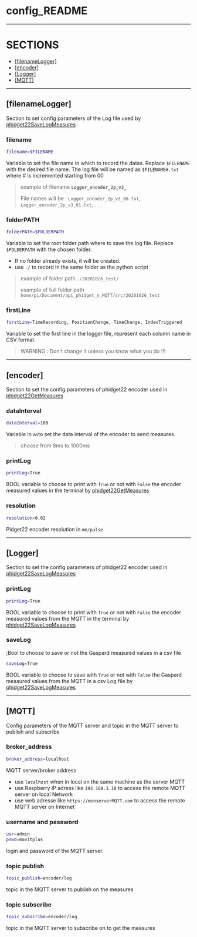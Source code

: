 # config_README

____
# SECTIONS
- [[filenameLogger]](#filenameLogger)
- [[encoder]](#encoder)
- [[Logger]](#Logger)
- [[MQTT]](#MQTT)

____
## [filenameLogger]
Section to set config parameters of the Log file used by [phidget22SaveLogMeasures](phidget22SaveLogMeasures.py)

### filename
```bash
filename=$FILENAME
```
Variable to set the file name in which to record the datas. Replace `$FILENAME` with the desired file name. The log file will be named as `$FILENAME#.txt` where # is incremented starting from 00
>example of filename **`Logger_encoder_2p_v3_`**
>
>File names will be : `Logger_encoder_2p_v3_00.txt`, `Logger_encoder_2p_v3_01.txt`, `...`
>

### folderPATH
```bash
folderPATH=$FOLDERPATH
```
Variable to set the root folder path where to save the log file.
Replace `$FOLDERPATH` with the chosen folder.
- If no folder already exists, it will be created.
- use `./` to record in the same folder as the python script
>example of folder path `./20201026_test/`
>
>example of full folder path `home/pi/Document/api_phidget_n_MQTT/src/20201026_test`

### firstLine
```bash
firstLine=TimeRecording, PositionChange, TimeChange, IndexTriggered
```
Variable to set the first line in the logger file, represent each column name in CSV format.
>WARNING : Don't change it unless you know what you do !!!

____
## [encoder]
Section to set the config parameters of phidget22 encoder used in [phidget22GetMeasures](phidget22GetMeasures.py)
### dataInterval
```bash
dataInterval=100
```
Variable in `ms`to set the data interval of the encoder to send measures.
> choose from 8ms to 1000ms

### printLog
```bash
printLog=True
```
BOOL variable to choose to print with `True` or not with `False` the encoder measured values in the terminal by [phidget22GetMeasures](phidget22GetMeasures.py)

### resolution
```bash
resolution=0.02
```
Pidget22 encoder resolution in `mm/pulse`

____
## [Logger]
Section to set the config parameters of phidget22 encoder used in [phidget22SaveLogMeasures](phidget22SaveLogMeasures.py)

### printLog
```bash
printLog=True
```
BOOL variable to choose to print with `True` or not with `False` the encoder measured values from the MQTT in the terminal by [phidget22SaveLogMeasures](phidget22SaveLogMeasures.py)

### saveLog
;Bool to choose to save or not the Gaspard measured values in a csv file
```bash
saveLog=True
```
BOOL variable to choose to save with `True` or not with `False` the Gaspard measured values from the MQTT in a csv Log file by [phidget22SaveLogMeasures](phidget22SaveLogMeasures.py)

____
## [MQTT]
Config parameters of the MQTT server and topic in the MQTT server to publish and subscribe

### broker_address
```bash
broker_address=localhost
```
MQTT server/broker address
- use `localhost` when in local on the same machine as the server MQTT
- use Raspberry IP adress like `192.168.1.10` to access the remote MQTT server on local Network
- use web adresse like `https://monserverMQTT.com` to access the remote MQTT server on Internet


### username and password
```bash
usr=admin
pswd=movitplus
```
login and password of the MQTT server.


### topic publish
```bash
topic_publish=encoder/log
```
topic in the MQTT server to publish on the measures


### topic subscribe
```bash
topic_subscribe=encoder/log
```
topic in the MQTT server to subscribe on to get the measures

